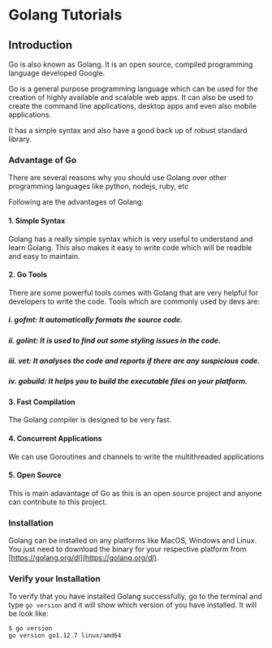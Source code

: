 Golang Tutorials
=========================

## Introduction

Go is also known as Golang. It is an open source, compiled programming language developed Google. 

Go is a general purpose programming language which can be used for the creation of highly available and scalable web apps. It can also be used to create the command line applications, desktop apps and even also mobile applications.

It has a simple syntax and also have a good back up of robust standard library. 


### Advantage of Go

There are several reasons why you should use Golang over other programming languages like python, nodejs, ruby, etc

Following are the advantages of Golang:

#### 1. Simple Syntax
Golang has a really simple syntax which is very useful to understand and learn Golang. This also makes it easy to write code which will be readble and easy to maintain.

#### 2. Go Tools
There are some powerful tools comes with Golang that are very helpful for developers to write the code. Tools which are commonly used by devs are:

##### i. gofmt: It automatically formats the source code.

##### ii. golint: It is used to find out some styling issues in the code.

##### iii. vet: It analyses the code and reports if there are any suspicious code. 

##### iv. gobuild: It helps you to build the executable files on your platform. 

#### 3. Fast Compilation
The Golang compiler is designed to be very fast.

#### 4. Concurrent Applications
We can use Goroutines and channels to write the multithreaded applications

#### 5. Open Source
This is main adavantage of Go as this is an open source project and anyone can contribute to this project.


### Installation

Golang can be installed on any platforms like MacOS, Windows and Linux. You just need to download the binary for your respective platform from [https://golang.org/dl](https://golang.org/dl).


### Verify your Installation

To verify that you have installed Golang successfully, go to the terminal and type `go version` and it will show which version of you have installed. It will be look like:

```
$ go version
go version go1.12.7 linux/amd64

```
